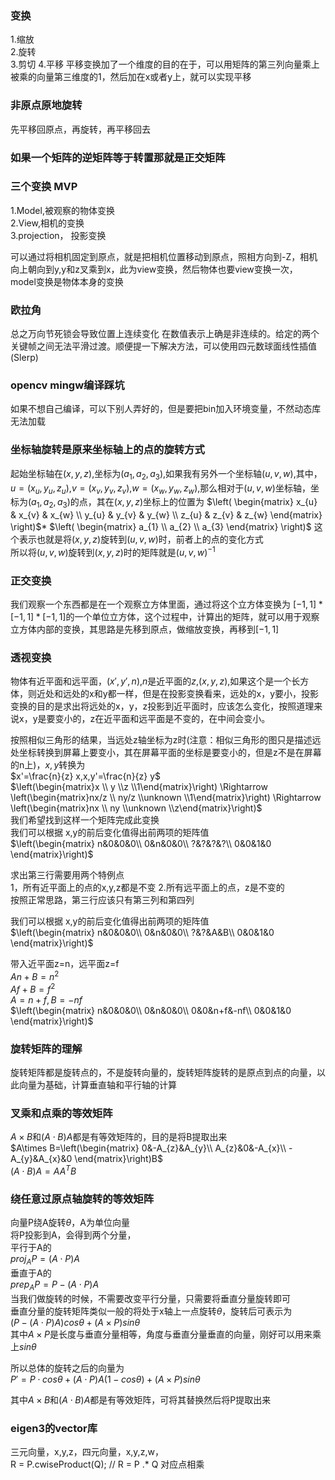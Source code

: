 ### 变换   
1.缩放  
2.旋转  
3.剪切
4.平移   平移变换加了一个维度的目的在于，可以用矩阵的第三列向量乘上被乘的向量第三维度的1，然后加在x或者y上，就可以实现平移  

### 非原点原地旋转   
先平移回原点，再旋转，再平移回去   

### 如果一个矩阵的逆矩阵等于转置那就是正交矩阵  

### 三个变换  MVP  
1.Model,被观察的物体变换  
2.View,相机的变换   
3.projection， 投影变换   



可以通过将相机固定到原点，就是把相机位置移动到原点，照相方向到-Z，相机向上朝向到y,y和z叉乘到x，此为view变换，然后物体也要view变换一次，
model变换是物体本身的变换

### 欧拉角  
总之万向节死锁会导致位置上连续变化 在数值表示上确是非连续的。给定的两个关键帧之间无法平滑过渡。顺便提一下解决方法，可以使用四元数球面线性插值(Slerp)


### opencv mingw编译踩坑  
如果不想自己编译，可以下别人弄好的，但是要把bin加入环境变量，不然动态库无法加载


### 坐标轴旋转是原来坐标轴上的点的旋转方式   
起始坐标轴在$(x,y,z)$,坐标为$(a_{1},a_{2},a_{3})$,如果我有另外一个坐标轴$(u,v,w)$,其中，$u=(x_{u},y_{u},z_{u})$,$v=(x_{v},y_{v},z_{v})$,$w=(x_{w},y_{w},z_{w})$,那么相对于$(u,v,w)$坐标轴，坐标为$(a_{1},a_{2},a_{3})$的点，其在$(x,y,z)$坐标上的位置为
$\left(
\begin{matrix}
x_{u} & x_{v} & x_{w} \\
y_{u} & y_{v} & y_{w} \\
z_{u} & z_{v} & z_{w}   
\end{matrix}
\right)$*
$\left(
\begin{matrix}
a_{1}  \\
a_{2} \\
a_{3}   
\end{matrix}
\right)$
这个表示也就是将$(x,y,z)$旋转到$(u,v,w)$时，前者上的点的变化方式   
所以将$(u,v,w)$旋转到$(x,y,z)$时的矩阵就是$(u,v,w)^{-1}$


### 正交变换  
我们观察一个东西都是在一个观察立方体里面，通过将这个立方体变换为
$[-1,1]*[-1,1]*[-1,1]$的一个单位立方体，这个过程中，计算出的矩阵，就可以用于观察立方体内部的变换，其思路是先移到原点，做缩放变换，再移到$[-1,1]$


### 透视变换  
物体有近平面和远平面，$(x',y',n)$,$n$是近平面的$z$,$(x,y,z)$,如果这个是一个长方体，则近处和远处的x和y都一样，但是在投影变换看来，远处的x，y要小，投影变换的目的是求出将远处的x，y，z投影到近平面时，应该怎么变化，按照道理来说x，y是要变小的，z在近平面和远平面是不变的，在中间会变小。  

按照相似三角形的结果，当远处z轴坐标为z时(注意：相似三角形的图只是描述远处坐标转换到屏幕上要变小，其在屏幕平面的坐标是要变小的，但是z不是在屏幕的n上)，$x,y$转换为  
$x'=\frac{n}{z} x,x,y'=\frac{n}{z} y$   
$\left(\begin{matrix}x \\ y \\z \\1\end{matrix}\right)  \Rightarrow  \left(\begin{matrix}nx/z \\ ny/z \\unknown \\1\end{matrix}\right) \Rightarrow  \left(\begin{matrix}nx \\ ny \\unknown \\z\end{matrix}\right)$  
我们希望找到这样一个矩阵完成此变换   
我们可以根据 x,y的前后变化值得出前两项的矩阵值  
$\left(\begin{matrix}
n&0&0&0\\
0&n&0&0\\
?&?&?&?\\
0&0&1&0  
\end{matrix}\right)$   

求出第三行需要用两个特例点  
1，所有近平面上的点的x,y,z都是不变
2.所有远平面上的点，z是不变的  
按照正常思路，第三行应该只有第三列和第四列  

我们可以根据 x,y的前后变化值得出前两项的矩阵值  
$\left(\begin{matrix}
n&0&0&0\\
0&n&0&0\\
?&?&A&B\\
0&0&1&0  
\end{matrix}\right)$   

带入近平面z=n，远平面z=f  
$An+B=n^{2}$  
$Af+B=f^{2}$  
$A=n+f,B=-nf$  
$\left(\begin{matrix}
n&0&0&0\\
0&n&0&0\\
0&0&n+f&-nf\\
0&0&1&0  
\end{matrix}\right)$   

###  旋转矩阵的理解  
旋转矩阵都是旋转点的，不是旋转向量的，旋转矩阵旋转的是原点到点的向量，以此向量为基础，计算垂直轴和平行轴的计算


### 叉乘和点乘的等效矩阵  
$A\times B$和$(A\cdot B)A$都是有等效矩阵的，目的是将B提取出来  
$A\times B=\left(\begin{matrix}
0&-A_{z}&A_{y}\\
A_{z}&0&-A_{x}\\
-A_{y}&A_{x}&0
\end{matrix}\right)B$  
$(A\cdot B)A=AA^TB$

### 绕任意过原点轴旋转的等效矩阵  
向量P绕A旋转$\theta$，A为单位向量  
将P投影到A，会得到两个分量，  
平行于A的  
$proj_{A}P=(A\cdot P)A$  
垂直于A的   
$prep_{A}P=P-(A\cdot P)A$  
当我们做旋转的时候，不需要改变平行分量，只需要将垂直分量旋转即可  
垂直分量的旋转矩阵类似一般的将处于x轴上一点旋转$\theta$，旋转后可表示为  
$(P-(A\cdot P)A)cos\theta+(A\times P)sin\theta$  
其中$A\times P$是长度与垂直分量相等，角度与垂直分量垂直的向量，刚好可以用来乘上$sin\theta$

所以总体的旋转之后的向量为  
$P'=P\cdot cos\theta+(A\cdot P)A(1-cos\theta)+(A\times P)sin\theta$

其中$A\times B$和$(A\cdot B)A$都是有等效矩阵，可将其替换然后将P提取出来  

### eigen3的vector库  
三元向量，x,y,z，四元向量，x,y,z,w，  
R = P.cwiseProduct(Q);    // R = P .* Q 对应点相乘